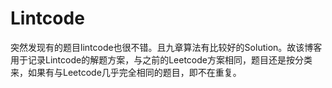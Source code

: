 # Lintcode

突然发现有的题目lintcode也很不错。且九章算法有比较好的Solution。故该博客用于记录Lintcode的解题方案，与之前的Leetcode方案相同，题目还是按分类来，如果有与Leetcode几乎完全相同的题目，即不在重复。 